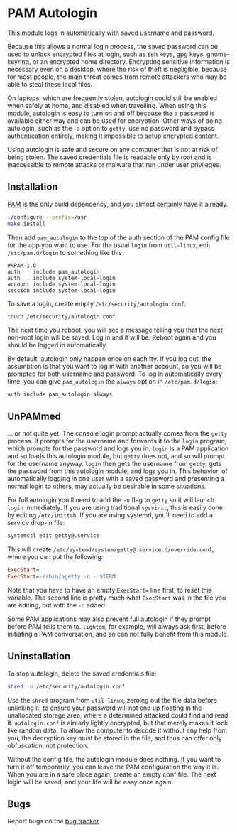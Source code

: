 # PAM Autologin

This module logs in automatically with saved username and password.

Because this allows a normal login process, the saved password can be
used to unlock encrypted files at login, such as ssh keys, gpg keys,
gnome-keyring, or an encrypted home directory. Encrypting sensitive
information is necessary even on a desktop, where the risk of theft is
negligible, because for most people, the main threat comes from remote
attackers who may be able to steal these local files.

On laptops, which are frequently stolen, autologin could still be
enabled when safely at home, and disabled when travelling. When using
this module, autologin is easy to turn on and off because the a password
is available either way and can be used for encryption. Other ways of
doing autologin, such as the `-a` option to `getty`, use no password and
bypass authentication entirely, making it impossible to setup encrypted
content.

Using autologin is safe and secure on any computer that is not at risk of
being stolen. The saved credentials file is readable only by root and is
inaccessible to remote attacks or malware that run under user privileges.

## Installation

[PAM](https://www.linux-pam.org) is the only build dependency,
and you almost certainly have it already.

```sh
./configure --prefix=/usr
make install
```

Then add `pam_autologin` to the top of the auth section of the PAM
config file for the app you want to use. For the usual `login` from
`util-linux`, edit `/etc/pam.d/login` to something like this:

```pam
#%PAM-1.0
auth    include pam_autologin
auth    include system-local-login
account include system-local-login
session include system-local-login
```

To save a login, create empty `/etc/security/autologin.conf`.

```sh
touch /etc/security/autologin.conf
```

The next time you reboot, you will see a message telling you that the next
non-root login will be saved. Log in and it will be. Reboot again and you
should be logged in automatically.

By default, autologin only happen once on each tty. If you log out,
the assumption is that you want to log in with another account,
so you will be prompted for both username and password. To log in
automatically every time, you can give `pam_autologin` the `always`
option in `/etc/pam.d/login`:
```pam
auth include pam_autologin always
```

## UnPAMmed

... or not quite yet. The console login prompt actually comes from the
`getty` process. It prompts for the username and forwards it to the
`login` program, which prompts for the password and logs you in. `login`
is a PAM application and so loads this autologin module, but `getty`
does not, and so will prompt for the username anyway. `login` then gets
the username from `getty`, gets the password from this autologin module,
and logs you in. This behavior, of automatically logging in one user with
a saved password and presenting a normal login to others, may actually
be desirable in some situations.

For full autologin you'll need to add the `-n` flag to `getty` so it will
launch `login` immediately. If you are using traditional `sysvinit`,
this is easily done by editing `/etc/inittab`. If you are using systemd,
you'll need to add a service drop-in file:

```sh
systemctl edit getty@.service
```

This will create `/etc/systemd/system/getty@.service.d/override.conf`,
where you can put the following:

```ini
ExecStart=
ExecStart=-/sbin/agetty -n - $TERM
```

Note that you have to have an empty `ExecStart=` line first, to reset
this variable. The second line is pretty much what `ExecStart` was in
the file you are editing, but with the `-n` added.

Some PAM applications may also prevent full autologin if they prompt
before PAM tells them to. `lightdm`, for example, will always ask first,
before initiating a PAM conversation, and so can not fully benefit from
this module.

## Uninstallation

To stop autologin, delete the saved credentials file:

```sh
shred -u /etc/security/autologin.conf
```

Use the `shred` program from `util-linux`, zeroing out the file data
before unlinking it, to ensure your password will not end up floating
in the unallocated storage area, where a determined attacked could find
and read it. `autologin.conf` is already lightly encrypted, but that
merely makes it look like random data. To allow the computer to decode
it without any help from you, the decryption key must be stored in the
file, and thus can offer only obfuscation, not protection.

Without the config file, the autologin module does nothing. If you want
to turn it off temporarily, you can leave the PAM configuration the way
it is. When you are in a safe place again, create an empty conf file. The
next login will be saved, and your life will be easy once again.

## Bugs

Report bugs on the [bug tracker](https://sourceforge.net/p/pam_autologin/tickets/)
